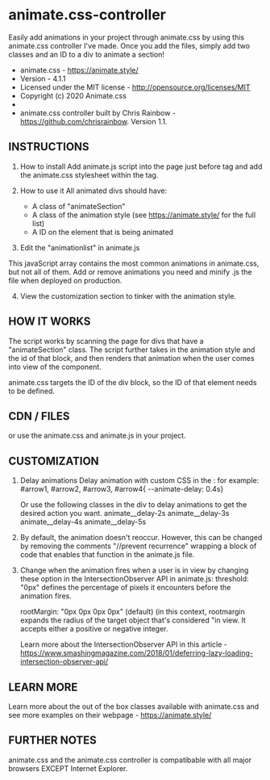 # animate.css-controller
Easily add animations in your project through animate.css by using this animate.css controller I've made. Once you add the files, simply add two classes and an ID to a div to animate a section! 

* animate.css - https://animate.style/
* Version - 4.1.1
* Licensed under the MIT license - http://opensource.org/licenses/MIT
* Copyright (c) 2020 Animate.css
*
* animate.css controller built by Chris Rainbow - https://github.com/chrisrainbow. Version 1.1. 

## INSTRUCTIONS

1. How to install
   Add animate.js script into the page just before </body> tag and add the animate.css stylesheet within the <head> tag. 

2. How to use it
   All animated divs should have:
   - A class of "animateSection"
   - A class of the animation style (see https://animate.style/ for the full list)
   - A ID on the element that is being animated

3. Edit the "animationlist" in animate.js

This javaScript array contains the most common animations in animate.css, but not all of them. Add or remove animations you need and minify .js the file when deployed on production. 

4. View the customization section to tinker with the animation style.


## HOW IT WORKS

The script works by scanning the page for divs that have a "animateSection" class. The script further takes in the animation style and the id of that block, and then renders that animation when the user comes into view of the component.

animate.css targets the ID of the div block, so the ID of that element needs to be defined.


## CDN / FILES
<link rel="stylesheet" href="https://cdnjs.cloudflare.com/ajax/libs/animate.css/4.1.1/animate.min.css"> or use the animate.css and animate.js in your project.


## CUSTOMIZATION

1. Delay animations
   Delay animation with custom CSS in the <head>:
   for example: #arrow1, #arrow2, #arrow3, #arrow4{ --animate-delay: 0.4s}

   Or use the following classes in the div to delay animations to get the desired action you want. 
   animate__delay-2s
   animate__delay-3s
   animate__delay-4s
   animate__delay-5s 

2. By default, the animation doesn't reoccur. However, this can be changed by removing the comments "//prevent recurrence" wrapping a block of code that enables    that function in the animate.js file.

3. Change when the animation fires when a user is in view by changing these option in the IntersectionObserver API in animate.js:
	 threshold: "0px" defines the percentage of pixels it encounters before the animation fires.

	 rootMargin: "0px 0px 0px 0px" (default) (in this context, rootmargin expands the radius of the target object that's considered "in view. It accepts either a      positive or negative integer.

   Learn more about the IntersectionObserver API in this article - https://www.smashingmagazine.com/2018/01/deferring-lazy-loading-intersection-observer-api/


## LEARN MORE
Learn more about the out of the box classes available with animate.css and see more examples on their webpage - https://animate.style/


## FURTHER NOTES
animate.css and the animate.css controller is compatibable with all major browsers EXCEPT Internet Explorer.
